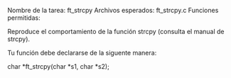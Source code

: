 Nombre de la tarea: ft_strcpy
Archivos esperados: ft_strcpy.c
Funciones permitidas:

Reproduce el comportamiento de la función strcpy (consulta el manual de strcpy).

Tu función debe declararse de la siguente manera:

char	*ft_strcpy(char *s1, char *s2);